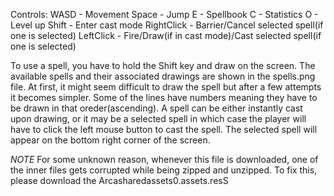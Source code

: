 Controls:
WASD - Movement
Space - Jump
E - Spellbook
C - Statistics
O - Level up
Shift - Enter cast mode
RightClick - Barrier/Cancel selected spell(if one is selected)
LeftClick - Fire/Draw(if in cast mode)/Cast selected spell(if one is selected)

To use a spell, you have to hold the Shift key and draw on the screen. The available spells and their associated drawings are shown in the spells.png file. 
At first, it might seem difficult to draw the spell but after a few attempts it becomes simpler. Some of the lines have numbers meaning they have to 
be drawn in that oreder(ascending). A spell can be either instantly cast upon drawing, or it may be a selected spell in which case the player will have
to click the left mouse button to cast the spell. The selected spell will appear on the bottom right corner of the screen.

*NOTE*
For some unknown reason, whenever this file is downloaded, one of the inner files gets corrupted while being zipped and unzipped. To fix this, please download the Arcasharedassets0.assets.resS
